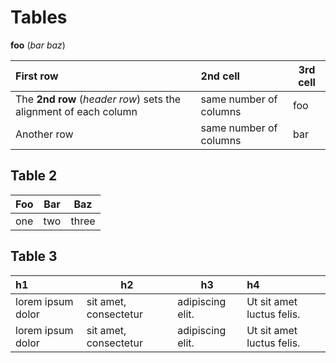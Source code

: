 # Tables

**foo** (_bar baz_)

| First row                                                        | 2nd cell               | 3rd cell |
| :--------------------------------------------------------------- | :--------------------- | -------- |
| The **2nd row** (_header row_) sets the alignment of each column | same number of columns | foo      |
| Another row                                                      | same number of columns | bar      |

## Table 2

| Foo | Bar | Baz   |
| --- | --- | ----- |
| one | two | three |

## Table 3

| h1 | h2 | h3 | h4 |
| :-- |---|----| :----- |
| lorem ipsum dolor | sit  amet, consectetur | adipiscing   elit.   |   Ut sit amet luctus felis. |
| lorem ipsum dolor | sit  amet, consectetur | adipiscing   elit.   |   Ut sit amet luctus felis. |
